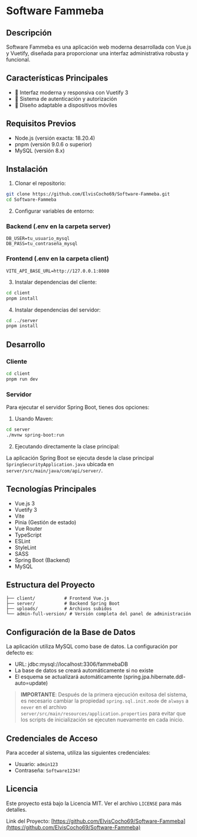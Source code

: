 # Software Fammeba

## Descripción
Software Fammeba es una aplicación web moderna desarrollada con Vue.js y Vuetify, diseñada para proporcionar una interfaz administrativa robusta y funcional.

## Características Principales
- 🎨 Interfaz moderna y responsiva con Vuetify 3
- 🔐 Sistema de autenticación y autorización
- 📱 Diseño adaptable a dispositivos móviles

## Requisitos Previos
- Node.js (versión exacta: 18.20.4)
- pnpm (versión 9.0.6 o superior)
- MySQL (versión 8.x)

## Instalación

1. Clonar el repositorio:
```bash
git clone https://github.com/ElvisCocho69/Software-Fammeba.git
cd Software-Fammeba
```

2. Configurar variables de entorno:

### Backend (.env en la carpeta server)
```env
DB_USER=tu_usuario_mysql
DB_PASS=tu_contraseña_mysql
```

### Frontend (.env en la carpeta client)
```env
VITE_API_BASE_URL=http://127.0.0.1:8080
```

3. Instalar dependencias del cliente:
```bash
cd client
pnpm install
```

4. Instalar dependencias del servidor:
```bash
cd ../server
pnpm install
```

## Desarrollo

### Cliente
```bash
cd client
pnpm run dev
```

### Servidor
Para ejecutar el servidor Spring Boot, tienes dos opciones:

1. Usando Maven:
```bash
cd server
./mvnw spring-boot:run
```

2. Ejecutando directamente la clase principal:

La aplicación Spring Boot se ejecuta desde la clase principal `SpringSecurityApplication.java` ubicada en `server/src/main/java/com/api/server/`.

## Tecnologías Principales
- Vue.js 3
- Vuetify 3
- Vite
- Pinia (Gestión de estado)
- Vue Router
- TypeScript
- ESLint
- StyleLint
- SASS
- Spring Boot (Backend)
- MySQL

## Estructura del Proyecto
```
├── client/           # Frontend Vue.js
├── server/           # Backend Spring Boot
├── uploads/          # Archivos subidos
└── admin-full-version/ # Versión completa del panel de administración
```

## Configuración de la Base de Datos
La aplicación utiliza MySQL como base de datos. La configuración por defecto es:
- URL: jdbc:mysql://localhost:3306/fammebaDB
- La base de datos se creará automáticamente si no existe
- El esquema se actualizará automáticamente (spring.jpa.hibernate.ddl-auto=update)

> **IMPORTANTE**: Después de la primera ejecución exitosa del sistema, es necesario cambiar la propiedad `spring.sql.init.mode` de `always` a `never` en el archivo `server/src/main/resources/application.properties` para evitar que los scripts de inicialización se ejecuten nuevamente en cada inicio.

## Credenciales de Acceso
Para acceder al sistema, utiliza las siguientes credenciales:
- Usuario: `admin123`
- Contraseña: `Software1234!`

## Licencia
Este proyecto está bajo la Licencia MIT. Ver el archivo `LICENSE` para más detalles.

Link del Proyecto: [https://github.com/ElvisCocho69/Software-Fammeba](https://github.com/ElvisCocho69/Software-Fammeba)
